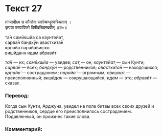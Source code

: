 # Текст 27

तान्समीक्ष्य स कौन्तेयः सर्वान्बन्धूनवस्थितान् ।   
कृपया परयाविष्टो विषीदन्निदमब्रवीत् ॥२७॥

та̄н самӣкшйа са каунтейат̣  
сарва̄н бандхӯн авастхита̄н  
кр̣пайа̄ парайа̄вишх̣о  
вишӣданн идам абравӣт

_та̄н_ — их; _самӣкшйа_ — увидев; _сат̣_ — он; _каунтейат̣_ — сын Кунти; _сарва̄н_ — всех; _бандхӯн_ — родственников; _авастхита̄н_ — находящихся; _кр̣пайа̄_ — состраданием; _парайа̄_ — огромным; _а̄вишх̣ат̣_ — преисполненный; _вишӣдан_ — сокрушающийся; _идам_ — это; _абравӣт_ — сказал.

### Перевод:

Когда сын Кунти, Арджуна, увидел на поле битвы всех своих друзей и родственников, сердце его преисполнилось состраданием. Подавленный, он произнес такие слова.

### Комментарий:

